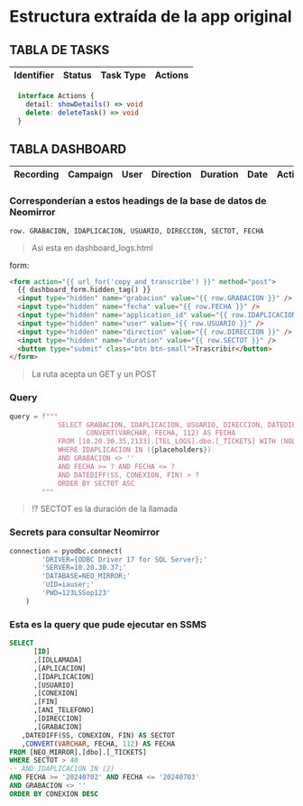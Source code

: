 # Estructura extraída de la app original

## TABLA DE TASKS

| Identifier | Status | Task Type | Actions |
| ---------- | ------ | --------- | ------- |

```ts
  interface Actions {
    detail: showDetails() => void
    delete: deleteTask() => void
  }
```

## TABLA DASHBOARD

| Recording | Campaign | User | Direction | Duration | Date | Action |
| --------- | -------- | ---- | --------- | -------- | ---- | ------ |

### Corresponderían a estos headings de la base de datos de Neomirror

`row. GRABACION, IDAPLICACION, USUARIO, DIRECCION, SECTOT, FECHA`

> Asi esta en dashboard_logs.html

form:

```html
<form action="{{ url_for('copy_and_transcribe') }}" method="post">
  {{ dashboard_form.hidden_tag() }}
  <input type="hidden" name="grabacion" value="{{ row.GRABACION }}" />
  <input type="hidden" name="fecha" value="{{ row.FECHA }}" />
  <input type="hidden" name="application_id" value="{{ row.IDAPLICACION }}" />
  <input type="hidden" name="user" value="{{ row.USUARIO }}" />
  <input type="hidden" name="direction" value="{{ row.DIRECCION }}" />
  <input type="hidden" name="duration" value="{{ row.SECTOT }}" />
  <button type="submit" class="btn btn-small">Trascribir</button>
</form>
```

> La ruta acepta un GET y un POST

### Query

```python
query = f"""
            SELECT GRABACION, IDAPLICACION, USUARIO, DIRECCION, DATEDIFF(SS, CONEXION, FIN) AS SECTOT,
                   CONVERT(VARCHAR, FECHA, 112) AS FECHA
            FROM [10.20.30.35,2133].[TEL_LOGS].dbo.[_TICKETS] WITH (NOLOCK)
            WHERE IDAPLICACION IN ({placeholders})
            AND GRABACION <> ''
            AND FECHA >= ? AND FECHA <= ?
            AND DATEDIFF(SS, CONEXION, FIN) > ?
            ORDER BY SECTOT ASC
        """

```

> !? SECTOT es la duración de la llamada

### Secrets para consultar Neomirror

```python
connection = pyodbc.connect(
        'DRIVER={ODBC Driver 17 for SQL Server};'
        'SERVER=10.20.30.37;'
        'DATABASE=NEO_MIRROR;'
        'UID=iauser;'
        'PWD=123LSSop123'
    )
```

### Esta es la query que pude ejecutar en SSMS

```sql
SELECT
      [ID]
      ,[IDLLAMADA]
      ,[APLICACION]
      ,[IDAPLICACION]
      ,[USUARIO]
      ,[CONEXION]
      ,[FIN]
      ,[ANI_TELEFONO]
      ,[DIRECCION]
      ,[GRABACION]
   ,DATEDIFF(SS, CONEXION, FIN) AS SECTOT
   ,CONVERT(VARCHAR, FECHA, 112) AS FECHA
FROM [NEO_MIRROR].[dbo].[_TICKETS]
WHERE SECTOT > 40
-- AND IDAPLICACION IN (2)
AND FECHA >= '20240702' AND FECHA <= '20240703'
AND GRABACION <> ''
ORDER BY CONEXION DESC
```
